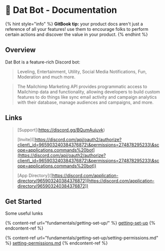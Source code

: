 # 🤖 Dat Bot - Documentation



{% hint style="info" %}
**GitBook tip:** your product docs aren't just a reference of all your features! use them to encourage folks to perform certain actions and discover the value in your product.
{% endhint %}

## Overview

Dat Bot is a feature-rich Discord bot:

> Leveling, Entertainment, Utility, Social Media Notifications,  Fun, Moderation and much more.&#x20;

> The Mailchimp Marketing API provides programmatic access to Mailchimp data and functionality, allowing developers to build custom features to do things like sync email activity and campaign analytics with their database, manage audiences and campaigns, and more.

## Links

> \[Support]\(https://discord.gg/BQumAujuvk)
>
> \[Invite]\([https://discord.com/api/oauth2/authorize?client\_id=965903240384376872\&permissions=274878295233\&scope=applications.commands%20bot](https://discord.com/api/oauth2/authorize?client\_id=965903240384376872\&permissions=274878295233\&scope=applications.commands%20bot))
>
> \[App Directory]\([https://discord.com/application-directory/965903240384376872](https://discord.com/application-directory/965903240384376872))

## Get Started

Some useful lunks

{% content-ref url="fundamentals/getting-set-up/" %}
[getting-set-up](fundamentals/getting-set-up/)
{% endcontent-ref %}

{% content-ref url="fundamentals/getting-set-up/setting-permissions.md" %}
[setting-permissions.md](fundamentals/getting-set-up/setting-permissions.md)
{% endcontent-ref %}
